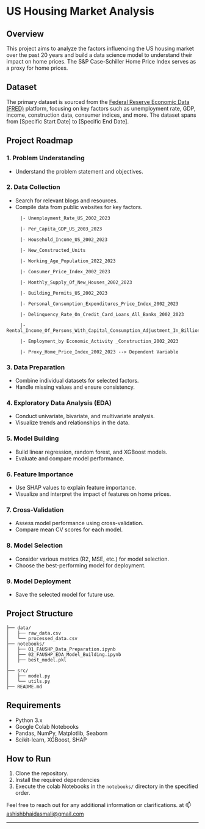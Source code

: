 # US Housing Market Analysis

## Overview

This project aims to analyze the factors influencing the US housing market over the past 20 years and build a data science model to understand their impact on home prices. The S&P Case-Schiller Home Price Index serves as a proxy for home prices.

## Dataset

The primary dataset is sourced from the [Federal Reserve Economic Data (FRED)](https://fred.stlouisfed.org/) platform, focusing on key factors such as unemployment rate, GDP, income, construction data, consumer indices, and more. The dataset spans from [Specific Start Date] to [Specific End Date].

## Project Roadmap

### 1. Problem Understanding
   - Understand the problem statement and objectives.

### 2. Data Collection
   - Search for relevant blogs and resources.
   - Compile data from public websites for key factors.
```
     |- Unemployment_Rate_US_2002_2023

     |- Per_Capita_GDP_US_2003_2023

     |- Household_Income_US_2002_2023

     |- New_Constructed_Units

     |- Working_Age_Population_2022_2023

     |- Consumer_Price_Index_2002_2023

     |- Monthly_Supply_Of_New_Houses_2002_2023

     |- Building_Permits_US_2002_2023

     |- Personal_Consumption_Expenditures_Price_Index_2002_2023

     |- Delinquency_Rate_On_Credit_Card_Loans_All_Banks_2002_2023

     |- Rental_Income_Of_Persons_With_Capital_Consumption_Adjustment_In_Billions_2002_2023

     |- Employment_by Economic_Activity _Construction_2002_2023

     |- Proxy_Home_Price_Index_2002_2023 --> Dependent Variable
```

### 3. Data Preparation
   - Combine individual datasets for selected factors.
   - Handle missing values and ensure consistency.

### 4. Exploratory Data Analysis (EDA)
   - Conduct univariate, bivariate, and multivariate analysis.
   - Visualize trends and relationships in the data.

### 5. Model Building
   - Build linear regression, random forest, and XGBoost models.
   - Evaluate and compare model performance.

### 6. Feature Importance
   - Use SHAP values to explain feature importance.
   - Visualize and interpret the impact of features on home prices.

### 7. Cross-Validation
   - Assess model performance using cross-validation.
   - Compare mean CV scores for each model.

### 8. Model Selection
   - Consider various metrics (R2, MSE, etc.) for model selection.
   - Choose the best-performing model for deployment.

### 9. Model Deployment
   - Save the selected model for future use.

## Project Structure

```
├── data/
│   ├── raw_data.csv
│   └── processed_data.csv
├── notebooks/
│   ├── 01_FAUSHP_Data_Preparation.ipynb
│   ├── 02_FAUSHP_EDA_Model_Building.ipynb
│   ├── best_model.pkl
│ 
├── src/
│   ├── model.py
│   └── utils.py
├── README.md
```


## Requirements

- Python 3.x
- Google Colab Notebooks
- Pandas, NumPy, Matplotlib, Seaborn
- Scikit-learn, XGBoost, SHAP

## How to Run

1. Clone the repository.
2. Install the required dependencies
3. Execute the colab Notebooks in the `notebooks/` directory in the specified order.

Feel free to reach out for any additional information or clarifications. at 📫ashishbhaidasmali@gmail.com

---

